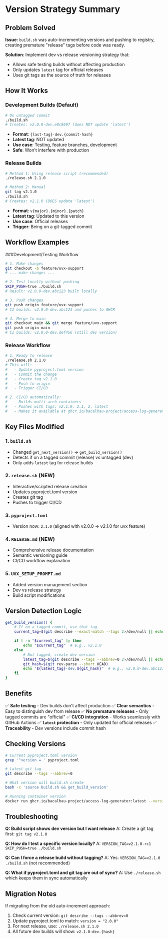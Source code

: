 # Version Strategy Summary

## Problem Solved

**Issue**: `build.sh` was auto-incrementing versions and pushing to registry, creating premature "release" tags before code was ready.

**Solution**: Implement dev vs release versioning strategy that:
- Allows safe testing builds without affecting production
- Only updates `latest` tag for official releases
- Uses git tags as the source of truth for releases

## How It Works

### Development Builds (Default)

```bash
# On untagged commit
./build.sh
# Creates: v2.0.0-dev.e8c8697 (does NOT update 'latest')
```

- **Format**: `{last-tag}-dev.{commit-hash}`
- **Latest tag**: NOT updated
- **Use case**: Testing, feature branches, development
- **Safe**: Won't interfere with production

### Release Builds

```bash
# Method 1: Using release script (recommended)
./release.sh 2.1.0

# Method 2: Manual
git tag v2.1.0
./build.sh
# Creates: v2.1.0 (DOES update 'latest')
```

- **Format**: `v{major}.{minor}.{patch}`
- **Latest tag**: Updated to this version
- **Use case**: Official releases
- **Trigger**: Being on a git-tagged commit

## Workflow Examples

###Development/Testing Workflow

```bash
# 1. Make changes
git checkout -b feature/uvx-support
# ... make changes ...

# 2. Test locally without pushing
SKIP_PUSH=true ./build.sh
# Result: v2.0.0-dev.abc123 built locally

# 3. Push changes
git push origin feature/uvx-support
# CI builds: v2.0.0-dev.abc123 and pushes to GHCR

# 4. Merge to main
git checkout main && git merge feature/uvx-support
git push origin main
# CI builds: v2.0.0-dev.def456 (still dev version)
```

### Release Workflow

```bash
# 1. Ready to release
./release.sh 2.1.0
# This will:
#   - Update pyproject.toml version
#   - Commit the change
#   - Create tag v2.1.0
#   - Push to origin
#   - Trigger CI/CD

# 2. CI/CD automatically:
#   - Builds multi-arch containers
#   - Pushes with tags: v2.1.0, 2.1, 2, latest
#   - Makes it available at ghcr.io/bacalhau-project/access-log-generator:latest
```

## Key Files Modified

### 1. `build.sh`
- Changed `get_next_version()` → `get_build_version()`
- Detects if on a tagged commit (release) vs untagged (dev)
- Only adds `latest` tag for release builds

### 2. `release.sh` (NEW)
- Interactive/scripted release creation
- Updates pyproject.toml version
- Creates git tag
- Pushes to trigger CI/CD

### 3. `pyproject.toml`
- Version now: `2.1.0` (aligned with v2.0.0 → v2.1.0 for uvx feature)

### 4. `RELEASE.md` (NEW)
- Comprehensive release documentation
- Semantic versioning guide
- CI/CD workflow explanation

### 5. `UVX_SETUP_PROMPT.md`
- Added version management section
- Dev vs release strategy
- Build script modifications

## Version Detection Logic

```bash
get_build_version() {
    # If on a tagged commit, use that tag
    current_tag=$(git describe --exact-match --tags 2>/dev/null || echo "")

    if [ -n "$current_tag" ]; then
        echo "$current_tag"  # e.g., v2.1.0
    else
        # Not tagged, create dev version
        latest_tag=$(git describe --tags --abbrev=0 2>/dev/null || echo "v2.0.0")
        git_hash=$(git rev-parse --short HEAD)
        echo "${latest_tag}-dev.${git_hash}"  # e.g., v2.0.0-dev.abc123
    fi
}
```

## Benefits

✅ **Safe testing** - Dev builds don't affect production
✅ **Clear semantics** - Easy to distinguish dev from release
✅ **No premature releases** - Only tagged commits are "official"
✅ **CI/CD integration** - Works seamlessly with GitHub Actions
✅ **`latest` protection** - Only updated for official releases
✅ **Traceability** - Dev versions include commit hash

## Checking Versions

```bash
# Current pyproject.toml version
grep '^version = ' pyproject.toml

# Latest git tag
git describe --tags --abbrev=0

# What version will build.sh create
bash -c 'source build.sh && get_build_version'

# Running container version
docker run ghcr.io/bacalhau-project/access-log-generator:latest --version
```

## Troubleshooting

**Q: Build script shows dev version but I want release**
A: Create a git tag first: `git tag v2.1.0`

**Q: How do I test a specific version locally?**
A: `VERSION_TAG=v2.1.0-rc1 SKIP_PUSH=true ./build.sh`

**Q: Can I force a release build without tagging?**
A: Yes: `VERSION_TAG=v2.1.0 ./build.sh` (not recommended)

**Q: What if pyproject.toml and git tag are out of sync?**
A: Use `./release.sh` which keeps them in sync automatically

## Migration Notes

If migrating from the old auto-increment approach:

1. Check current version: `git describe --tags --abbrev=0`
2. Update pyproject.toml to match: `version = "2.0.0"`
3. For next release, use: `./release.sh 2.1.0`
4. All future dev builds will show: `v2.1.0-dev.{hash}`
